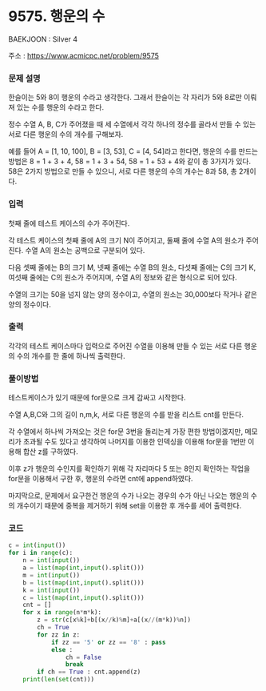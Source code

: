 # 9575. 행운의 수

BAEKJOON : Silver 4

주소 : https://www.acmicpc.net/problem/9575

### 문제 설명

한슬이는 5와 8이 행운의 수라고 생각한다. 그래서 한슬이는 각 자리가 5와 8로만 이뤄져 있는 수를 행운의 수라고 한다.

정수 수열 A, B, C가 주어졌을 때 세 수열에서 각각 하나의 정수를 골라서 만들 수 있는 서로 다른 행운의 수의 개수를 구해보자.

예를 들어 A = [1, 10, 100], B = [3, 53], C = [4, 54]라고 한다면, 행운의 수를 만드는 방법은 8 = 1 + 3 + 4, 58 = 1 + 3 + 54, 58 = 1 + 53 + 4와 같이 총 3가지가 있다. 58은 2가지 방법으로 만들 수 있으니, 서로 다른 행운의 수의 개수는 8과 58, 총 2개이다.

### 입력

첫째 줄에 테스트 케이스의 수가 주어진다.

각 테스트 케이스의 첫째 줄에 A의 크기 N이 주어지고, 둘째 줄에 수열 A의 원소가 주어진다. 수열 A의 원소는 공백으로 구분되어 있다.

다음 셋째 줄에는 B의 크기 M, 넷째 줄에는 수열 B의 원소, 다섯째 줄에는 C의 크기 K, 여섯째 줄에는 C의 원소가 주어지며, 수열 A의 정보와 같은 형식으로 되어 있다.

수열의 크기는 50을 넘지 않는 양의 정수이고, 수열의 원소는 30,000보다 작거나 같은 양의 정수이다.

### 출력

각각의 테스트 케이스마다 입력으로 주어진 수열을 이용해 만들 수 있는 서로 다른 행운의 수의 개수를 한 줄에 하나씩 출력한다.

### 풀이방법

테스트케이스가 있기 때문에 for문으로 크게 감싸고 시작한다.

수열 A,B,C와 그의 길이 n,m,k, 서로 다른 행운의 수를 받을 리스트 cnt를 만든다.

각 수열에서 하나씩 가져오는 것은 for문 3번을 돌리는게 가장 편한 방법이겠지만, 메모리가 초과될 수도 있다고 생각하여 나머지를 이용한 인덱싱을 이용해 for문을 1번만 이용해 합산 z를 구하였다.

이후 z가 행운의 수인지를 확인하기 위해 각 자리마다 5 또는 8인지 확인하는 작업을 for문을 이용해서 구한 후, 행운의 수라면 cnt에 append하였다.

마지막으로, 문제에서 요구한건 행운의 수가 나오는 경우의 수가 아닌 나오는 행운의 수의 개수이기 때문에 중복을 제거하기 위해 set을 이용한 후 개수를 세어 출력한다.

### 코드

```python
c = int(input())
for i in range(c):
    n = int(input())
    a = list(map(int,input().split()))
    m = int(input())
    b = list(map(int,input().split()))
    k = int(input())
    c = list(map(int,input().split()))
    cnt = []
    for x in range(n*m*k):
        z = str(c[x%k]+b[(x//k)%m]+a[(x//(m*k))%n])
        ch = True
        for zz in z:
            if zz == '5' or zz == '8' : pass
            else :
                ch = False
                break
        if ch == True : cnt.append(z)
    print(len(set(cnt)))
```
